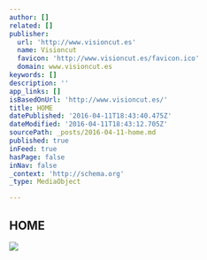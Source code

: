 ```yaml
---
author: []
related: []
publisher:
  url: 'http://www.visioncut.es'
  name: Visioncut
  favicon: 'http://www.visioncut.es/favicon.ico'
  domain: www.visioncut.es
keywords: []
description: ''
app_links: []
isBasedOnUrl: 'http://www.visioncut.es/'
title: HOME
datePublished: '2016-04-11T18:43:40.475Z'
dateModified: '2016-04-11T18:43:12.705Z'
sourcePath: _posts/2016-04-11-home.md
published: true
inFeed: true
hasPage: false
inNav: false
_context: 'http://schema.org'
_type: MediaObject

---
```

<article style=""><h1>HOME</h1><img src="http://www.visioncut.es/MASTER/BOTONES/makeawish.jpg" /></article>